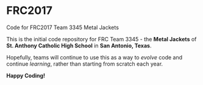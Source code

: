 # FRC2017
Code for FRC2017 Team 3345 Metal Jackets

This is the initial code repository for FRC Team 3345 - the **Metal Jackets**
of **St. Anthony Catholic High School** in **San Antonio, Texas**.

Hopefully, teams will continue to use this as a way to _evolve_ code and continue
_learning_, rather than starting from scratch each year.

**Happy Coding!**
